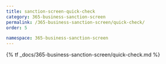 ```yaml
---
title: sanction-screen-quick-check
category: 365-business-sanction-screen
permalink: /365-business-sanction-screen/quick-check/
order: 5

namespace: 365-business-sanction-screen
---
```


{% tf _docs/365-business-sanction-screen/quick-check.md %}